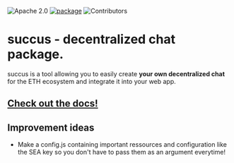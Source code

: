 ![Apache 2.0](https://img.shields.io/badge/License-Apache%202.0-green)
[![package](https://img.shields.io/npm/v/succus)](https://npmjs.com/package/succus)
![Contributors](https://img.shields.io/github/contributors/noctisatrae/succus)
# succus - decentralized chat package.
succus is a tool allowing you to easily create **your own decentralized chat** for the ETH ecosystem and integrate it into your web app.

## [Check out the docs!](https://github.com/noctisatrae/succus/blob/master/docs/docs.md)

## Improvement ideas
- Make a config.js containing important ressources and configuration like the SEA key so you don't have to pass them as an argument everytime!